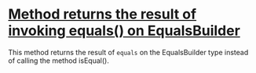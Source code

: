 # [Method returns the result of invoking equals() on EqualsBuilder](http://fb-contrib.sourceforge.net/bugdescriptions.html#CEBE_COMMONS_EQUALS_BUILDER_ISEQUALS)

This method returns the result of `equals` on the EqualsBuilder type
			instead of calling the method isEqual().